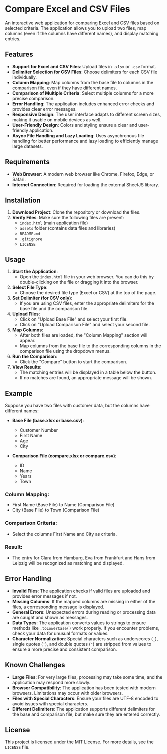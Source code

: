 # Compare Excel and CSV Files

An interactive web application for comparing Excel and CSV files based on selected criteria. The application allows you to upload two files, map columns (even if the columns have different names), and display matching entries.

## Features

- **Support for Excel and CSV Files**: Upload files in `.xlsx` or `.csv` format.
- **Delimiter Selection for CSV Files**: Choose delimiters for each CSV file individually.
- **Column Mapping**: Map columns from the base file to columns in the comparison file, even if they have different names.
- **Comparison of Multiple Criteria**: Select multiple columns for a more precise comparison.
- **Error Handling**: The application includes enhanced error checks and provides clear error messages.
- **Responsive Design**: The user interface adapts to different screen sizes, making it usable on mobile devices as well.
- **User-Friendly Design**: Colors and styling ensure a clear and user-friendly application.
- **Async File Handling and Lazy Loading**: Uses asynchronous file handling for better performance and lazy loading to efficiently manage large datasets.

## Requirements

- **Web Browser**: A modern web browser like Chrome, Firefox, Edge, or Safari.
- **Internet Connection**: Required for loading the external SheetJS library.

## Installation

1. **Download Project**: Clone the repository or download the files.
2. **Verify Files**: Make sure the following files are present:
    - `index.html` (main application file) 
    - `assets` folder (contains data files and libraries)
    - `README.md`
    - `.gitignore`
    - `LICENSE`

## Usage

1. **Start the Application**:
    - Open the `index.html` file in your web browser. You can do this by double-clicking on the file or dragging it into the browser.
2. **Select File Type**:
    - Choose the desired file type (Excel or CSV) at the top of the page.
3. **Set Delimiter (for CSV only)**:
    - If you are using CSV files, enter the appropriate delimiters for the base file and the comparison file.
4. **Upload Files**:
    - Click on "Upload Base File" and select your first file.
    - Click on "Upload Comparison File" and select your second file.
5. **Map Columns**:
    - After both files are loaded, the "Column Mapping" section will appear.
    - Map columns from the base file to the corresponding columns in the comparison file using the dropdown menus.
6. **Run the Comparison**:
    - Click the "Compare" button to start the comparison.
7. **View Results**:
    - The matching entries will be displayed in a table below the button.
    - If no matches are found, an appropriate message will be shown.

## Example

Suppose you have two files with customer data, but the columns have different names:

- **Base File (base.xlsx or base.csv)**:
    - Customer Number
    - First Name
    - Age
    - City

- **Comparison File (compare.xlsx or compare.csv)**:
    - ID
    - Name
    - Years
    - Town

### Column Mapping:

- First Name (Base File) to Name (Comparison File)
- City (Base File) to Town (Comparison File)

### Comparison Criteria:

- Select the columns First Name and City as criteria.

### Result:

- The entry for Clara from Hamburg, Eva from Frankfurt and Hans from Leipzig will be recognized as matching and displayed.

## Error Handling

- **Invalid Files**: The application checks if valid files are uploaded and provides error messages if not.
- **Missing Columns**: If the mapped columns are missing in either of the files, a corresponding message is displayed.
- **General Errors**: Unexpected errors during reading or processing data are caught and shown as messages.
- **Data Types**: The application converts values to strings to ensure methods like `.toLowerCase()` work properly. If you encounter problems, check your data for unusual formats or values.
- **Character Normalization**: Special characters such as underscores (`_`), single quotes (`'`), and double quotes (`"`) are stripped from values to ensure a more precise and consistent comparison.

## Known Challenges

- **Large Files**: For very large files, processing may take some time, and the application may respond more slowly.
- **Browser Compatibility**: The application has been tested with modern browsers. Limitations may occur with older browsers.
- **Files with Special Characters**: Ensure your files are UTF-8 encoded to avoid issues with special characters.
- **Different Delimiters**: The application supports different delimiters for the base and comparison file, but make sure they are entered correctly.

## License

This project is licensed under the MIT License. For more details, see the `LICENSE` file.